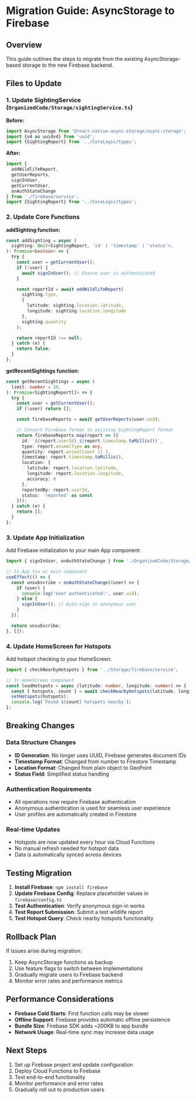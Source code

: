 # Migration Guide: AsyncStorage to Firebase

## Overview
This guide outlines the steps to migrate from the existing AsyncStorage-based storage to the new Firebase backend.

## Files to Update

### 1. Update SightingService (`OrganizedCode/Storage/sightingService.ts`)

**Before:**
```typescript
import AsyncStorage from '@react-native-async-storage/async-storage';
import {v4 as uuidv4} from 'uuid';
import {SightingReport} from '../CoreLogic/types';
```

**After:**
```typescript
import {
  addWildlifeReport,
  getUserReports,
  signInUser,
  getCurrentUser,
  onAuthStateChange
} from './firebase/service';
import {SightingReport} from '../CoreLogic/types';
```

### 2. Update Core Functions

**addSighting function:**
```typescript
const addSighting = async (
  sighting: Omit<SightingReport, 'id' | 'timestamp' | 'status'>,
): Promise<boolean> => {
  try {
    const user = getCurrentUser();
    if (!user) {
      await signInUser(); // Ensure user is authenticated
    }

    const reportId = await addWildlifeReport(
      sighting.type,
      {
        latitude: sighting.location.latitude,
        longitude: sighting.location.longitude
      },
      sighting.quantity
    );

    return reportId !== null;
  } catch (e) {
    return false;
  }
};
```

**getRecentSightings function:**
```typescript
const getRecentSightings = async (
  limit: number = 50,
): Promise<SightingReport[]> => {
  try {
    const user = getCurrentUser();
    if (!user) return [];

    const firebaseReports = await getUserReports(user.uid);

    // Convert Firebase format to existing SightingReport format
    return firebaseReports.map(report => ({
      id: `${report.userId}_${report.timestamp.toMillis()}`,
      type: report.animalType as any,
      quantity: report.animalCount || 1,
      timestamp: report.timestamp.toMillis(),
      location: {
        latitude: report.location.latitude,
        longitude: report.location.longitude,
        accuracy: 0
      },
      reportedBy: report.userId,
      status: 'reported' as const
    }));
  } catch (e) {
    return [];
  }
};
```

### 3. Update App Initialization

Add Firebase initialization to your main App component:

```typescript
import { signInUser, onAuthStateChange } from './OrganizedCode/Storage/firebase/service';

// In App.tsx or main component
useEffect(() => {
  const unsubscribe = onAuthStateChange((user) => {
    if (user) {
      console.log('User authenticated:', user.uid);
    } else {
      signInUser(); // Auto-sign in anonymous user
    }
  });

  return unsubscribe;
}, []);
```

### 4. Update HomeScreen for Hotspots

Add hotspot checking to your HomeScreen:

```typescript
import { checkNearbyHotspots } from '../Storage/firebase/service';

// In HomeScreen component
const loadHotspots = async (latitude: number, longitude: number) => {
  const { hotspots, count } = await checkNearbyHotspots(latitude, longitude);
  setHotspots(hotspots);
  console.log(`Found ${count} hotspots nearby`);
};
```

## Breaking Changes

### Data Structure Changes
- **ID Generation**: No longer uses UUID, Firebase generates document IDs
- **Timestamp Format**: Changed from number to Firestore Timestamp
- **Location Format**: Changed from plain object to GeoPoint
- **Status Field**: Simplified status handling

### Authentication Requirements
- All operations now require Firebase authentication
- Anonymous authentication is used for seamless user experience
- User profiles are automatically created in Firestore

### Real-time Updates
- Hotspots are now updated every hour via Cloud Functions
- No manual refresh needed for hotspot data
- Data is automatically synced across devices

## Testing Migration

1. **Install Firebase**: `npm install firebase`
2. **Update Firebase Config**: Replace placeholder values in `firebase/config.ts`
3. **Test Authentication**: Verify anonymous sign-in works
4. **Test Report Submission**: Submit a test wildlife report
5. **Test Hotspot Query**: Check nearby hotspots functionality

## Rollback Plan

If issues arise during migration:
1. Keep AsyncStorage functions as backup
2. Use feature flags to switch between implementations
3. Gradually migrate users to Firebase backend
4. Monitor error rates and performance metrics

## Performance Considerations

- **Firebase Cold Starts**: First function calls may be slower
- **Offline Support**: Firebase provides automatic offline persistence
- **Bundle Size**: Firebase SDK adds ~200KB to app bundle
- **Network Usage**: Real-time sync may increase data usage

## Next Steps

1. Set up Firebase project and update configuration
2. Deploy Cloud Functions to Firebase
3. Test end-to-end functionality
4. Monitor performance and error rates
5. Gradually roll out to production users
